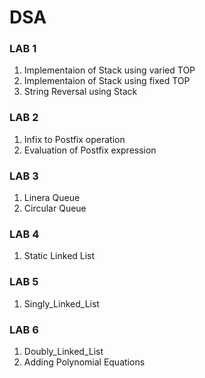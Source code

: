 # DSA

### LAB 1
1. Implementaion of Stack using varied TOP
2. Implementaion of Stack using fixed TOP
3. String Reversal using Stack

### LAB 2
1. Infix to Postfix operation
2. Evaluation of Postfix expression

### LAB 3
1. Linera Queue
2. Circular Queue

### LAB 4 
1. Static Linked List

### LAB 5 
1. Singly_Linked_List

### LAB 6
1. Doubly_Linked_List
2. Adding Polynomial Equations
